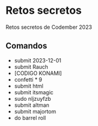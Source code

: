 # Retos secretos
Retos secretos de Codember 2023

## Comandos

- submit 2023-12-01
- submit Rauch
- [CODIGO KONAMI]
- confetti * 9
- submit html
- submit itsmagic
- sudo nljzuyfzb
- submit altman
- submit majortom
- do barrel roll